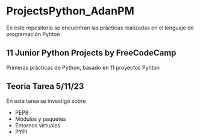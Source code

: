 # ProjectsPython_AdanPM
En este repositorio se encuentran las prácticas realizadas en el lenguaje de programación Pyhton

## 11 Junior Python Projects by FreeCodeCamp
Primeras prácticas de Python, basado en 11 proyectos Pyhton

## Teoria Tarea 5/11/23
En esta tarea se investigó sobre
- PEP8
- Módulos y paquetes
- Entornos virtuales
- PYPI